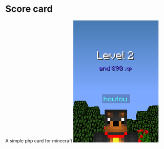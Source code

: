 # Score card
 A simple php card for minecraft
<img src="https://github.com/ServOKio/Score-card/blob/main/pre.png"/>
